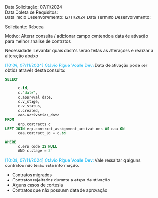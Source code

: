 Data Solicitação: 07/11/2024  
Data Coleta de Requisitos:  
Data Inicio Desenvolvimento:  12/11/2024
Data Termino Desenvolvimento:

Solicitante: Rebeca  

Motivo: Alterar consulta / adicionar campo contendo a data de ativação para melhor analise de contratos  

Necessidade: Levantar quais dash's serão feitas as alterações e realizar a alteração abaixo

<span style="color:rgb(0, 176, 240)">[10:06, 07/11/2024] Otávio Rigue Voalle Dev:</span> Data de ativação pode ser obtida através desta consulta:

```sql
SELECT

      c.id,
      c."date",
      c.approval_date,
      c.v_stage,
      c.v_status,
      c.created,
      caa.activation_date
FROM
      erp.contracts c
LEFT JOIN erp.contract_assignment_activations AS caa ON
      caa.contract_id = c.id

WHERE
      c.erp_code IS NULL
      AND c.stage = 3`
```

<span style="color:rgb(0, 176, 240)">[10:08, 07/11/2024] Otávio Rigue Voalle Dev:</span> Vale ressaltar q alguns contratos não terão esta informação:

- Contratos migrados
- Contratos rejeitados durante a etapa de ativação
- Alguns casos de cortesia
- Contratos que não possuam data de aprovação